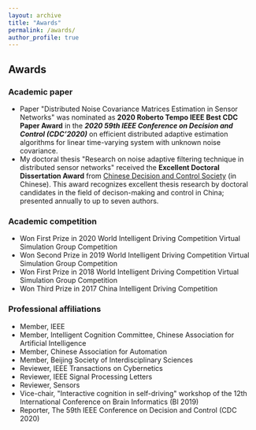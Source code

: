 ```yaml
---
layout: archive
title: "Awards"
permalink: /awards/
author_profile: true
---
```

## Awards 
### Academic paper
* Paper "Distributed Noise Covariance Matrices Estimation in Sensor Networks" was nominated as **2020 Roberto Tempo IEEE Best CDC Paper Award** in the ***2020 59th IEEE Conference on Decision and Control (CDC’2020)*** on efficient distributed adaptive estimation algorithms for linear time-varying system with unknown noise covariance.
* My doctoral thesis "Research on noise adaptive filtering technique in distributed sensor networks" received the **Excellent Doctoral Dissertation Award** from [Chinese Decision and Control Society](https://grd.bit.edu.cn/fczs/b142808) (in Chinese). This award recognizes excellent thesis research by doctoral candidates in the field of decison-making and control in China; presented annually to up to seven authors.

### Academic competition
* Won First Prize in 2020 World Intelligent Driving Competition Virtual Simulation Group Competition
* Won Second Prize in 2019 World Intelligent Driving Competition Virtual Simulation Group Competition
* Won First Prize in 2018 World Intelligent Driving Competition Virtual Simulation Group Competition
* Won Third Prize in 2017 China Intelligent Driving Competition

### Professional affiliations
* Member, IEEE
* Member, Intelligent Cognition Committee, Chinese Association for Artificial Intelligence
* Member, Chinese Association for Automation
* Member, Beijing Society of Interdisciplinary Sciences
* Reviewer, IEEE Transactions on Cybernetics 
* Reviewer, IEEE Signal Processing Letters 
* Reviewer, Sensors
* Vice-chair, "Interactive cognition in self-driving" workshop of the 12th International Conference on Brain Informatics (BI 2019)
* Reporter, The  59th IEEE Conference on Decision and Control (CDC 2020)
